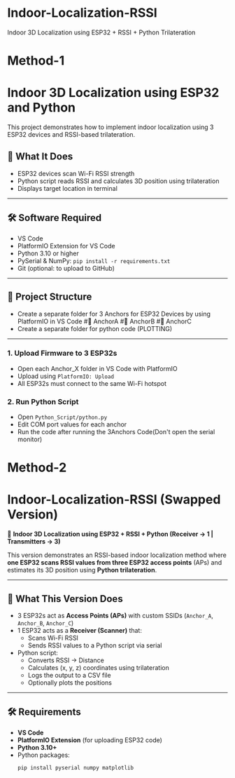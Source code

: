 # Indoor-Localization-RSSI
 Indoor 3D Localization using ESP32 + RSSI + Python Trilateration
# Method-1
 # Indoor 3D Localization using ESP32 and Python

This project demonstrates how to implement indoor localization using 3 ESP32 devices and RSSI-based trilateration.

## 🔧 What It Does

- ESP32 devices scan Wi-Fi RSSI strength
- Python script reads RSSI and calculates 3D position using trilateration
- Displays target location in terminal

---

## 🛠 Software Required

- VS Code
- PlatformIO Extension for VS Code
- Python 3.10 or higher
- PySerial & NumPy: `pip install -r requirements.txt`
- Git (optional: to upload to GitHub)

---

## 📁 Project Structure
- Create a separate folder for 3 Anchors for ESP32 Devices by using PlatformIO in VS Code
#📁 AnchorA
#📁 AnchorB
#📁 AnchorC
- Create a separate folder for python code (PLOTTING)
---
### 1. Upload Firmware to 3 ESP32s
- Open each Anchor_X folder in VS Code with PlatformIO
- Upload using `PlatformIO: Upload`
- All ESP32s must connect to the same Wi-Fi hotspot

### 2. Run Python Script
- Open `Python_Script/python.py`
- Edit COM port values for each anchor
- Run the code after running the 3Anchors Code(Don't open the serial monitor) 

# Method-2
# Indoor-Localization-RSSI (Swapped Version)

📍 **Indoor 3D Localization using ESP32 + RSSI + Python (Receiver → 1 | Transmitters → 3)**

This version demonstrates an RSSI-based indoor localization method where **one ESP32 scans RSSI values from three ESP32 access points** (APs) and estimates its 3D position using **Python trilateration**.

---

## 🔧 What This Version Does

- 3 ESP32s act as **Access Points (APs)** with custom SSIDs (`Anchor_A`, `Anchor_B`, `Anchor_C`)
- 1 ESP32 acts as a **Receiver (Scanner)** that:
  - Scans Wi-Fi RSSI
  - Sends RSSI values to a Python script via serial
- Python script:
  - Converts RSSI → Distance
  - Calculates (x, y, z) coordinates using trilateration
  - Logs the output to a CSV file
  - Optionally plots the positions

---

## 🛠 Requirements

- **VS Code**
- **PlatformIO Extension** (for uploading ESP32 code)
- **Python 3.10+**
- Python packages:
  ```bash
  pip install pyserial numpy matplotlib

